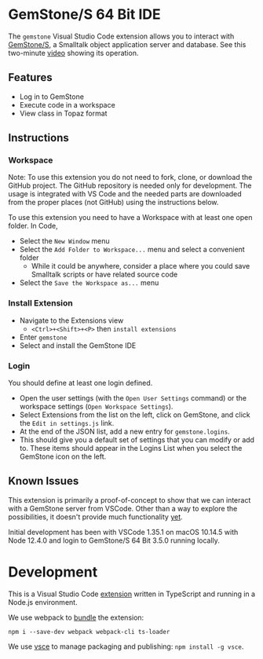 # GemStone/S 64 Bit IDE

The `gemstone` Visual Studio Code extension allows you to interact with [GemStone/S](https://gemtalksystems.com/products/gs64/), a Smalltalk object application server and database. See this two-minute [video](https://www.youtube.com/watch?v=gO1t3_a4dKE) showing its operation.

## Features

* Log in to GemStone
* Execute code in a workspace
* View class in Topaz format

## Instructions

### Workspace

Note: To use this extension you do not need to fork, clone, or download the GitHub project. The GitHub repository is needed only for development. The usage is integrated with VS Code and the needed parts are downloaded from the proper places (not GitHub) using the instructions below.

To use this extension you need to have a Workspace with at least one open folder. In Code,
* Select the `New Window` menu
* Select the `Add Folder to Workspace...` menu and select a convenient folder
  * While it could be anywhere, consider a place where you could save Smalltalk scripts or have related source code
* Select the `Save the Workspace as...` menu

### Install Extension

* Navigate to the Extensions view
  * `<Ctrl>+<Shift>+<P>` then `install extensions`
* Enter `gemstone`
* Select and install the GemStone IDE

### Login

You should define at least one login defined.
* Open the user settings (with the `Open User Settings` command) or the workspace settings (`Open Workspace Settings`).
* Select Extensions from the list on the left, click on GemStone, and click the `Edit in settings.js` link.
* At the end of the JSON list, add a new entry for `gemstone.logins`.
* This should give you a default set of settings that you can modify or add to.
These items should appear in the Logins List when you select the GemStone icon on the left.

## Known Issues

This extension is primarily a proof-of-concept to show that we can interact with a GemStone server from VSCode. Other than a way to explore the possibilities, it doesn't provide much functionality [yet](https://www.jstor.org/stable/986790).

Initial development has been with VSCode 1.35.1 on macOS 10.14.5 with Node 12.4.0 and login to GemStone/S 64 Bit 3.5.0 running locally.

# Development

This is a Visual Studio Code [extension](https://code.visualstudio.com/api) written in TypeScript and running in a Node.js environment.


We use webpack to [bundle](https://code.visualstudio.com/api/working-with-extensions/bundling-extension) the extension:

```
npm i --save-dev webpack webpack-cli ts-loader
```

We use [vsce](https://code.visualstudio.com/api/working-with-extensions/publishing-extension) to manage packaging and publishing: `npm install -g vsce`.
